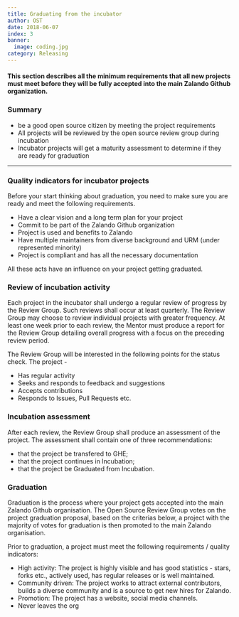 ```yaml
---
title: Graduating from the incubator
author: OST
date: 2018-06-07
index: 3
banner:
  image: coding.jpg
category: Releasing
---
```


#### This section describes all the minimum requirements that all new projects must meet before they will be fully accepted into the main Zalando Github organization.

### Summary

- be a good open source citizen by meeting the project requirements
- All projects will be reviewed by the open source review group during incubation
- Incubator projects will get a maturity assessment to determine if they are ready for graduation

---

### Quality indicators for incubator projects

Before your start thinking about graduation, you need to make sure you are ready and meet the following requirements.

- Have a clear vision and a long term plan for your project
- Commit to be part of the Zalando Github organization
- Project is used and benefits to Zalando
- Have multiple maintainers from diverse background and URM (under represented minority)
- Project is compliant and has all the necessary documentation

All these acts have an influence on your project getting graduated.

### Review of incubation activity

Each project in the incubator shall undergo a regular review of progress by the Review Group. Such reviews shall occur at least quarterly. The Review Group may choose to review individual projects with greater frequency. At least one week prior to each review, the Mentor must produce a report for the Review Group detailing overall progress with a focus on the preceding review period.

The Review Group will be interested in the following points for the status check. The project -

- Has regular activity
- Seeks and responds to feedback and suggestions
- Accepts contributions
- Responds to Issues, Pull Requests etc.

### Incubation assessment

After each review, the Review Group shall produce an assessment of the project. The assessment shall contain one of three recommendations:

- that the project be transfered to GHE;
- that the project continues in Incubation;
- that the project be Graduated from Incubation.

### Graduation

Graduation is the process where your project gets accepted into the main Zalando Github organisation. The Open Source Review Group votes on the project graduation proposal, based on the criterias below, a project with the majority of votes for graduation is then promoted to the main Zalando organisation.  

Prior to graduation, a project must meet the following requirements / quality indicators:

- High activity: The project is highly visible and has good statistics - stars, forks etc., actively used, has regular releases or is well maintained.
- Community driven: The project works to attract external contributors, builds a diverse community and is a source to get new hires for Zalando.
- Promotion: The project has a website, social media channels.
- Never leaves the org
